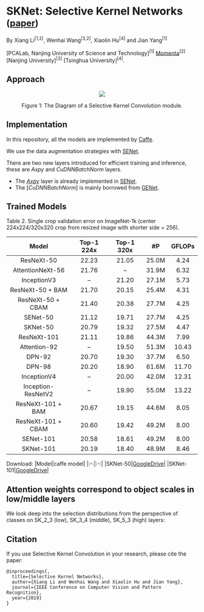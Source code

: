 # SKNet: Selective Kernel Networks <sub>([paper]())</sub>
By Xiang Li<sup>[1,2]</sup>, Wenhai Wang<sup>[3,2]</sup>, Xiaolin Hu<sup>[4]</sup> and Jian Yang<sup>[1]</sup>

[PCALab, Nanjing University of Science and Technology]<sup>[1]</sup> [Momenta](https://momenta.ai/)<sup>[2]</sup> [Nanjing University]<sup>[3]</sup> [Tsinghua University]<sup>[4]</sup>.

## Approach
<div align="center">
  <img src="https://github.com/implus/SKNet/blob/master/figures/sknet.jpg">
</div>
<p align="center">
  Figure 1: The Diagram of a Selective Kernel Convolution module.
</p>


## Implementation
In this repository, all the models are implemented by [Caffe](https://github.com/BVLC/caffe).
 
We use the data augmentation strategies with [SENet](https://github.com/hujie-frank/SENet). 

There are two new layers introduced for efficient training and inference, these are *Axpy* and *CuDNNBatchNorm* layers.  
+ The [*Axpy*](https://github.com/hujie-frank/SENet/blob/master/src/caffe/layers/) layer is already implemented in [SENet](https://github.com/hujie-frank/SENet).
+ The [*CuDNNBatchNorm*] is mainly borrowed from [GENet](https://github.com/hujie-frank/GENet).

## Trained Models
Table 2. Single crop validation error on ImageNet-1k (center 224x224/320x320 crop from resized image with shorter side = 256). 

| Model | Top-1 224x | Top-1 320x | #P | GFLOPs | 
|:-:|:-:|:-:|:-:|:-:|
|ResNeXt-50        |22.23|21.05|25.0M|4.24|
|AttentionNeXt-56  |21.76|–    |31.9M|6.32|
|InceptionV3       |–    |21.20|27.1M|5.73|
|ResNeXt-50 + BAM  |21.70|20.15|25.4M|4.31|
|ResNeXt-50 + CBAM |21.40|20.38|27.7M|4.25|
|SENet-50          |21.12|19.71|27.7M|4.25|
|SKNet-50          |20.79|19.32|27.5M|4.47|
|ResNeXt-101       |21.11|19.86|44.3M|7.99|
|Attention-92      | –   |19.50|51.3M|10.43|
|DPN-92            |20.70|19.30|37.7M|6.50|
|DPN-98            |20.20|18.90|61.6M|11.70|
|InceptionV4       | –   |20.00|42.0M|12.31|
|Inception-ResNetV2| –   |19.90|55.0M|13.22|
|ResNeXt-101 + BAM |20.67|19.15|44.6M|8.05|
|ResNeXt-101 + CBAM|20.60|19.42|49.2M|8.00|
|SENet-101         |20.58|18.61|49.2M|8.00|
|SKNet-101         |20.19|18.40|48.9M|8.46|

Download:
|Model|caffe model|
|:-:|:-:|
|SKNet-50|[GoogleDrive](https://drive.google.com/file/d/1EKanqFkqoU3L6vgSLW3GjPciesZ2rrUH/view?usp=sharing)|
|SKNet-101|[GoogleDrive]()|

## Attention weights correspond to object scales in low/middle layers
We look deep into the selection distributions from the perspective of classes on SK_2_3 (low), SK_3_4 (middle), SK_5_3 (high) layers:


## Citation

If you use Selective Kernel Convolution in your research, please cite the paper:
    
    @inproceedings{,
      title={Selective Kernel Networks},
      author={Xiang Li and Wenhai Wang and Xiaolin Hu and Jian Yang},
      journal={IEEE Conference on Computer Vision and Pattern Recognition},
      year={2019}
    }
